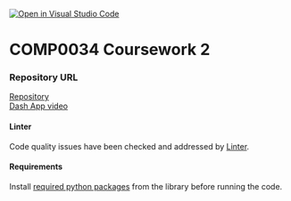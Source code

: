 [![Open in Visual Studio Code](https://classroom.github.com/assets/open-in-vscode-f059dc9a6f8d3a56e377f745f24479a46679e63a5d9fe6f495e02850cd0d8118.svg)](https://classroom.github.com/online_ide?assignment_repo_id=7124964&assignment_repo_type=AssignmentRepo)
# COMP0034 Coursework 2
### Repository URL
[Repository](https://github.com/ucl-comp0035/comp0034_cw2_g-group-12-1.git)     
[Dash App video]()

#### Linter
Code quality issues have been checked and addressed by [Linter](https://github.com/ucl-comp0035/comp0034_cw2_g-group-12-1/blob/main/.github/workflows/pylint.yml). 

#### Requirements
Install [required python packages](https://github.com/ucl-comp0035/comp0034_cw2_g-group-12-1/blob/203f9688724a23972d00dd80c4bc0d2e73a7a03c/requirements.txt) from the library before running the code.
